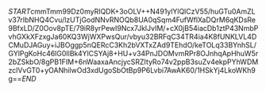 $START$cmmTmm99Dz0myRIQDK+3oOLV++N491ylYlQlCzV55/huGTu0AmZLv37rIbNHQ4Cvu/lzUTjGodNNvRNOQb8UA0qSqm4FufWflXaDQrM6qKDsRe9BfxLD/Z0Oov8pTE/79iR8yrPewI9Ncx7JklJvIM/+cX0jB54iacDb1ztP43NmbPvhGXkXFzxgJa60KQ3WjWXPwsQur/vbyu32BRFqC34TR4ia4K8fUNKLVL4DCMuDJAGuy+iJBOggp5nQERcC3Kh2bVXTxZAd9TEhdO/keTOLq33BYnhSL/GYlPgKoHc46lG0IlBk4YlCSYAj8+HU+v34PnJDOMvmRPr8OJnhqApHhuW5r2bZSkbO/8gPB1FIM+6nWaaxaAncjycSRZItyRo74v2ppB3suZv4ekpPYhWDMzclVvGT0+yOANhilwOd3xdUgoSbOtBp9P6Lvbi7AwAK60/1HSkYj4LkoWKh9g==$END$